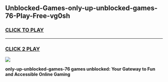 
## Unblocked-Games-only-up-unblocked-games-76-Play-Free-vg0sh
<h3>
<a href="https://premium76.site?title=only-up-unblocked-games-76&ref=17A">CLICK TO PLAY</a></h3>
<hr>

<h3>
<a href="https://premium76.site?title=only-up-unblocked-games-76&ref=17A">CLICK 2 PLAY</a>
  
</h3>

<a href="https://premium76.site?title=only-up-unblocked-games-76&ref=17A"><img src="https://clearcache.store/games.png"></a>


**only-up-unblocked-games-76 games unblocked: Your Gateway to Fun and Accessible Online Gaming**
